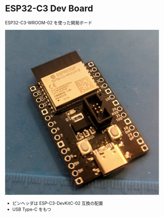 # ESP32-C3 Dev Board

ESP32-C3-WROOM-02 を使った開発ボード

![photo](esp32c3wroom02-board.jpg)

- ピンヘッダは ESP-C3-DevKitC-02 互換の配置
- USB Type-C をもつ
